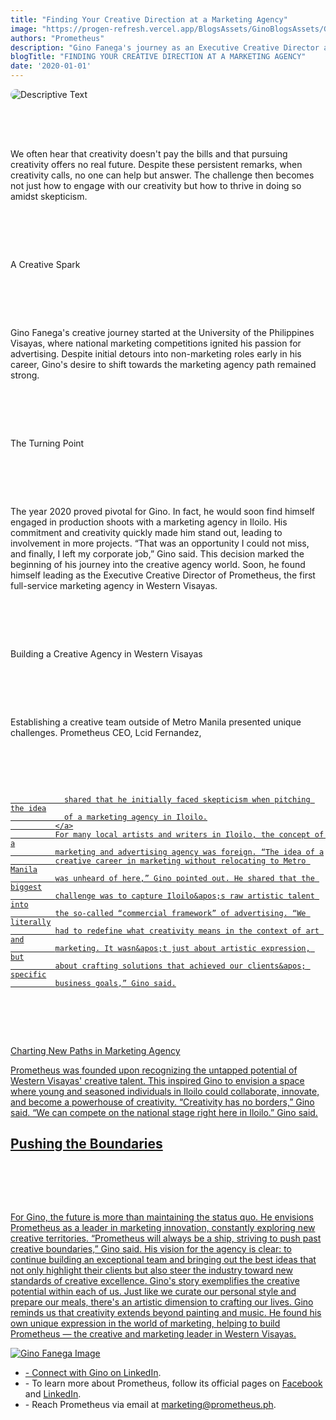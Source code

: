 ```yaml
---
title: "Finding Your Creative Direction at a Marketing Agency"
image: "https://progen-refresh.vercel.app/BlogsAssets/GinoBlogsAssets/GinoHeader.png"
authors: "Prometheus"
description: "Gino Fanega's journey as an Executive Creative Director at Western Visayas' 1st full-service marketing agency shows finding creativity in marketing."
blogTitle: "FINDING YOUR CREATIVE DIRECTION AT A MARKETING AGENCY"
date: '2020-01-01'
---
```


<div style="display: flex;
    flex-direction: column;
    gap: 4rem;">

  <img src="/BlogsAssets/GinoBlogsAssets/GinoHeader.png" alt="Descriptive Text" style="border-radius: 15px;">

  <p className="text-[#FFFFFF] sm:text-[28px] pb-5  sm:pb-10 ">
      We often hear that creativity doesn&apos;t pay the bills and that
              pursuing creativity offers no real future. Despite these
              persistent remarks, when creativity calls, no one can help but
              answer. The challenge then becomes not just how to engage with our
              creativity but how to thrive in doing so amidst skepticism.
  </p>

<p  className="text-[#FFFFFF] text-[20px] sm:text-[35px] pb-5 pt-10 font-bold " >
    A Creative Spark
</p>

<p className="text-[#FFFFFF] sm:text-[28px] pb-5  sm:pb-10 ">
     Gino Fanega&apos;s creative journey started at the University of
              the Philippines Visayas, where national marketing competitions
              ignited his passion for advertising. Despite initial detours into
              non-marketing roles early in his career, Gino&apos;s desire to
              shift towards the marketing agency path remained strong.
</p>

<p className="text-[#FFFFFF] text-[17px] sm:text-[30px] pb-5  pt-10 font-bold ">
  The Turning Point
</p>

<p className="text-[#FFFFFF] sm:text-[28px] pb-5  sm:pb-10">
           The year 2020 proved pivotal for Gino. In fact, he would soon find
              himself engaged in production shoots with a marketing agency in
              Iloilo. His commitment and creativity quickly made him stand out,
              leading to involvement in more projects. “That was an opportunity
              I could not miss, and finally, I left my corporate job,” Gino
              said. This decision marked the beginning of his journey into the
              creative agency world. Soon, he found himself leading as the
              Executive Creative Director of Prometheus, the first full-service
              marketing agency in Western Visayas.
</p>

<p className="text-[#FFFFFF] text-[20px]  sm:text-[35px] pb-5  pt-10  font-bold ">
    Building a Creative Agency in Western Visayas
</p>

<p className="text-[#FFFFFF] sm:text-[28px]  pb-10 ">
       Establishing a creative team outside of Metro Manila presented
              unique challenges. Prometheus CEO, Lcid Fernandez,
              <a className="text-blue-500" href="https://www.prometheus.ph/beautyofthestruggle">
              
                shared that he initially faced skepticism when pitching the idea
                of a marketing agency in Iloilo.
              </a>
              For many local artists and writers in Iloilo, the concept of a
              marketing and advertising agency was foreign. “The idea of a
              creative career in marketing without relocating to Metro Manila
              was unheard of here,” Gino pointed out. He shared that the biggest
              challenge was to capture Iloilo&apos;s raw artistic talent into
              the so-called “commercial framework” of advertising. “We literally
              had to redefine what creativity means in the context of art and
              marketing. It wasn&apos;t just about artistic expression, but
              about crafting solutions that achieved our clients&apos; specific
              business goals,” Gino said.
</p>

<p className="text-[#FFFFFF] text-[20px]  pb-5  pt-10  sm:text-[35px] font-bold">
 Charting New Paths in Marketing Agency
</p>

<p className="text-[#FFFFFF] sm:text-[28px] pb-10 ">
              Prometheus was founded upon recognizing the untapped potential of
              Western Visayas&apos; creative talent. This inspired Gino to
              envision a space where young and seasoned individuals in Iloilo
              could collaborate, innovate, and become a powerhouse of
              creativity. “Creativity has no borders,” Gino said. “We can
              compete on the national stage right here in Iloilo.” Gino said.
</p>

 <h2 className="text-[#FFFFFF] text-[20px]  sm:text-[35px] pb-5  pt-10   font-bold ">
              Pushing the Boundaries
      </h2>

<div>
  <p className="text-[#FFFFFF] sm:text-[28px] pb-10 ">
              For Gino, the future is more than maintaining the status quo. He
              envisions Prometheus as a leader in marketing innovation,
              constantly exploring new creative territories. “Prometheus will
              always be a ship, striving to push past creative boundaries,” Gino
              said. His vision for the agency is clear: to continue building an
              exceptional team and bringing out the best ideas that not only
              highlight their clients but also steer the industry toward new
              standards of creative excellence. Gino&apos;s story exemplifies
              the creative potential within each of us. Just like we curate our
              personal style and prepare our meals, there&apos;s an artistic
              dimension to crafting our lives. Gino reminds us that creativity
              extends beyond painting and music. He found his own unique
              expression in the world of marketing, helping to build Prometheus
              — the creative and marketing leader in Western Visayas.
        </p>
<div className="w-full pb-10  flex justify-center items-center ">
<img
              src="/BlogsAssets/GinoBlogsAssets/GinoPic.jpg"
              className="w-[700px] rounded-2xl pb-10"
              alt="Gino Fanega Image"
            />
</div>
  <ul className="text-[#FFFFFF]  sm:text-[15px] flex flex-col gap-5  ">
<li> -  Connect with Gino on <a href="https://www.linkedin.com/in/ginofanega/" className="text-blue-500">LinkedIn</a>. </li>
<li> - To learn more about Prometheus, follow its official pages on <a href="https://www.facebook.com/PrometheusPr" className="text-blue-500">Facebook</a> and <a href="https://www.linkedin.com/company/prometheusph/" className="text-blue-500">LinkedIn</a>. </li>
<li> - Reach Prometheus via email at <a href="mailto:marketing@prometheus.ph" className="text-blue-500">marketing@prometheus.ph</a>.</li>

</ul>
<!-- <meta name="author" content="Prometheus" />
<meta name="publish_date" property="og:publish_date" content="2024-05-13"> -->
<div>

